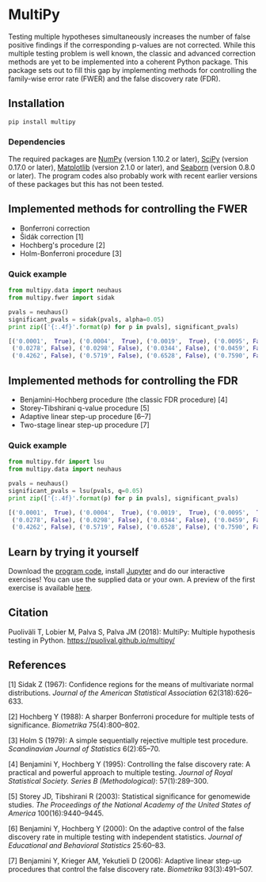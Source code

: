 # MultiPy
Testing multiple hypotheses simultaneously increases the number of false 
positive findings if the corresponding p-values are not corrected. While this 
multiple testing problem is well known, the classic and advanced correction 
methods are yet to be implemented into a coherent Python package. This package 
sets out to fill this gap by implementing methods for controlling the 
family-wise error rate (FWER) and the false discovery rate (FDR).

## Installation
```
pip install multipy
```

### Dependencies

The required packages are 
<a href="http://www.numpy.org/">NumPy</a> (version 1.10.2 or later),
<a href="https://www.scipy.org/">SciPy</a> (version 0.17.0 or later),
<a href="https://matplotlib.org/">Matplotlib</a> (version 2.1.0 or later), and
<a href="https://seaborn.pydata.org">Seaborn</a> (version 0.8.0 or later). 
The program codes also probably work with recent earlier versions of these 
packages but this has not been tested.

## Implemented methods for controlling the FWER

- Bonferroni correction
- Šidák correction [1]
- Hochberg's procedure [2]
- Holm-Bonferroni procedure [3]

### Quick example
```python
from multipy.data import neuhaus
from multipy.fwer import sidak

pvals = neuhaus()
significant_pvals = sidak(pvals, alpha=0.05)
print zip(['{:.4f}'.format(p) for p in pvals], significant_pvals)
```
```python
[('0.0001',  True), ('0.0004',  True), ('0.0019',  True), ('0.0095', False), ('0.0201', False), 
 ('0.0278', False), ('0.0298', False), ('0.0344', False), ('0.0459', False), ('0.3240', False), 
 ('0.4262', False), ('0.5719', False), ('0.6528', False), ('0.7590', False), ('1.0000', False)]
```

## Implemented methods for controlling the FDR

- Benjamini-Hochberg procedure (the classic FDR procedure) [4]
- Storey-Tibshirani q-value procedure [5]
- Adaptive linear step-up procedure [6–7]
- Two-stage linear step-up procedure [7]

### Quick example
```python
from multipy.fdr import lsu
from multipy.data import neuhaus

pvals = neuhaus()
significant_pvals = lsu(pvals, q=0.05)
print zip(['{:.4f}'.format(p) for p in pvals], significant_pvals)
```
```python
[('0.0001',  True), ('0.0004',  True), ('0.0019',  True), ('0.0095',  True), ('0.0201', False), 
 ('0.0278', False), ('0.0298', False), ('0.0344', False), ('0.0459', False), ('0.3240', False), 
 ('0.4262', False), ('0.5719', False), ('0.6528', False), ('0.7590', False), ('1.0000', False)]
```

## Learn by trying it yourself

Download the <a href="https://github.com/puolival/multipy/archive/master.zip">
program code</a>, install <a href="https://jupyter.org/">Jupyter</a> and do 
our interactive exercises! You can use the supplied data or your own. A preview 
of the first exercise is available 
<a href="https://github.com/puolival/multipy/blob/master/exercise1.ipynb">here</a>.

## Citation

Puoliväli T, Lobier M, Palva S, Palva JM (2018): MultiPy: Multiple hypothesis 
testing in Python. https://puolival.github.io/multipy/

## References

[1] Sidak Z (1967): Confidence regions for the means of multivariate normal 
distributions. *Journal of the American Statistical Association* 
62(318):626–633.

[2] Hochberg Y (1988): A sharper Bonferroni procedure for multiple tests of 
significance. *Biometrika* 75(4):800–802.

[3] Holm S (1979): A simple sequentially rejective multiple test procedure. 
*Scandinavian Journal of Statistics* 6(2):65–70.

[4] Benjamini Y, Hochberg Y (1995): Controlling the false discovery rate: 
A practical and powerful approach to multiple testing. *Journal of Royal 
Statistical Society. Series B (Methodological)*: 57(1):289–300.

[5] Storey JD, Tibshirani R (2003): Statistical significance for genomewide
studies. *The Proceedings of the National Academy of the United States of 
America* 100(16):9440–9445.

[6] Benjamini Y, Hochberg Y (2000): On the adaptive control of the false 
discovery rate in multiple testing with independent statistics. *Journal of 
Educational and Behavioral Statistics* 25:60–83.

[7] Benjamini Y, Krieger AM, Yekutieli D (2006): Adaptive linear step-up 
procedures that control the false discovery rate. *Biometrika* 93(3):491–507.
